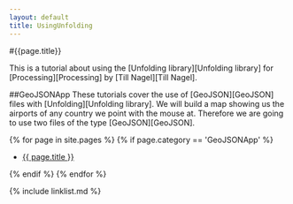 ```yaml
---
layout: default
title: UsingUnfolding
---
```

#{{page.title}}

This is a tutorial about using the [Unfolding library][Unfolding library] for [Processing][Processing] by [Till Nagel][Till Nagel].


##GeoJSONApp
These tutorials cover the use of [GeoJSON][GeoJSON] files with [Unfolding][Unfolding library]. We will build a map showing us the airports of any country we point with the mouse at. Therefore we are going to use two files of the type [GeoJSON][GeoJSON].

{% for page in site.pages %}
{% if page.category == 'GeoJSONApp' %}
<ul>
    <li><a href="/UsingUnfolding{{ page.url }}">{{ page.title }}</a></li>
</ul>
{% endif %}
{% endfor %}


{% include linklist.md %}
